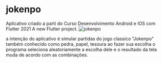 # jokenpo
Aplicativo criado a parti do Curso Desenvolvimento Android e IOS com Flutter 2021
A new Flutter project.
![jokenpo](https://user-images.githubusercontent.com/79750052/144894007-2c844d69-830a-4589-a427-4ebb3d902868.PNG)
 
 a intenção do aplicativo é simular partidas do jogo classico "Jokenpo" também conhecido como pedra, papel, tesoura
 ao fazer sua escolha o programa seleciona aleatoriamente a escolha dele e o resultado da tela muda de acordo 
 com as combinações.
